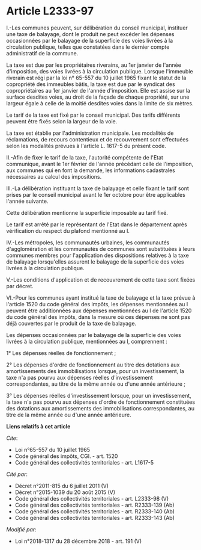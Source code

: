 # Article L2333-97

I.-Les communes peuvent, sur délibération du conseil municipal, instituer une taxe de balayage, dont le produit ne peut
excéder les dépenses occasionnées par le balayage de la superficie des voies livrées à la circulation publique, telles que
constatées dans le dernier compte administratif de la commune. 

La taxe est due par les propriétaires riverains, au 1er janvier de l'année d'imposition, des voies livrées à la circulation
publique. Lorsque l'immeuble riverain est régi par la loi n° 65-557 du 10 juillet 1965 fixant le statut de la copropriété des
immeubles bâtis, la taxe est due par le syndicat des copropriétaires au 1er janvier de l'année d'imposition. Elle est assise
sur la surface desdites voies, au droit de la façade de chaque propriété, sur une largeur égale à celle de la moitié desdites
voies dans la limite de six mètres. 

Le tarif de la taxe est fixé par le conseil municipal. Des tarifs différents peuvent être fixés selon la largeur de la voie. 

La taxe est établie par l'administration municipale. Les modalités de réclamations, de recours contentieux et de recouvrement
sont effectuées selon les modalités prévues à l'article L. 1617-5 du présent code. 

II.-Afin de fixer le tarif de la taxe, l'autorité compétente de l'Etat communique, avant le 1er février de l'année précédant
celle de l'imposition, aux communes qui en font la demande, les informations cadastrales nécessaires au calcul des
impositions. 

III.-La délibération instituant la taxe de balayage et celle fixant le tarif sont prises par le conseil municipal avant le
1er octobre pour être applicables l'année suivante. 

Cette délibération mentionne la superficie imposable au tarif fixé. 

Le tarif est arrêté par le représentant de l'Etat dans le département après vérification du respect du plafond mentionné au
I. 

IV.-Les métropoles, les communautés urbaines, les communautés d'agglomération et les communautés de communes sont substituées
à leurs communes membres pour l'application des dispositions relatives à la taxe de balayage lorsqu'elles assurent le
balayage de la superficie des voies livrées à la circulation publique. 

V.-Les conditions d'application et de recouvrement de cette taxe sont fixées par décret. 

VI.-Pour les communes ayant institué la taxe de balayage et la taxe prévue à l'article 1520 du code général des impôts, les
dépenses mentionnées au I peuvent être additionnées aux dépenses mentionnées au I de l'article 1520 du code général des
impôts, dans la mesure où ces dépenses ne sont pas déjà couvertes par le produit de la taxe de balayage. 

Les dépenses occasionnées par le balayage de la superficie des voies livrées à la circulation publique, mentionnées au I,
comprennent : 

1° Les dépenses réelles de fonctionnement ; 

2° Les dépenses d'ordre de fonctionnement au titre des dotations aux amortissements des immobilisations lorsque, pour un
investissement, la taxe n'a pas pourvu aux dépenses réelles d'investissement correspondantes, au titre de la même année ou
d'une année antérieure ; 

3° Les dépenses réelles d'investissement lorsque, pour un investissement, la taxe n'a pas pourvu aux dépenses d'ordre de
fonctionnement constituées des dotations aux amortissements des immobilisations correspondantes, au titre de la même année ou
d'une année antérieure.

**Liens relatifs à cet article**

_Cite_:

  - Loi n°65-557 du 10 juillet 1965
  - Code général des impôts, CGI. - art. 1520
  - Code général des collectivités territoriales - art. L1617-5

_Cité par_:

  - Décret n°2011-815 du 6 juillet 2011 (V)
  - Décret n°2015-1039 du 20 août 2015 (V)
  - Code général des collectivités territoriales - art. L2333-98 (V)
  - Code général des collectivités territoriales - art. R2333-139 (Ab)
  - Code général des collectivités territoriales - art. R2333-140 (Ab)
  - Code général des collectivités territoriales - art. R2333-143 (Ab)

_Modifié par_:

  - Loi n°2018-1317 du 28 décembre 2018 - art. 191 (V)
